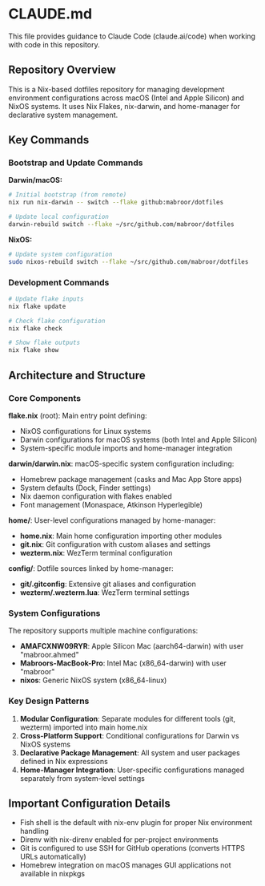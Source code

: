 # CLAUDE.md

This file provides guidance to Claude Code (claude.ai/code) when working with code in this repository.

## Repository Overview

This is a Nix-based dotfiles repository for managing development environment configurations across macOS (Intel and Apple Silicon) and NixOS systems. It uses Nix Flakes, nix-darwin, and home-manager for declarative system management.

## Key Commands

### Bootstrap and Update Commands

**Darwin/macOS:**

```bash
# Initial bootstrap (from remote)
nix run nix-darwin -- switch --flake github:mabroor/dotfiles

# Update local configuration
darwin-rebuild switch --flake ~/src/github.com/mabroor/dotfiles
```

**NixOS:**

```bash
# Update system configuration
sudo nixos-rebuild switch --flake ~/src/github.com/mabroor/dotfiles
```

### Development Commands

```bash
# Update flake inputs
nix flake update

# Check flake configuration
nix flake check

# Show flake outputs
nix flake show
```

## Architecture and Structure

### Core Components

**flake.nix** (root): Main entry point defining:
- NixOS configurations for Linux systems
- Darwin configurations for macOS systems (both Intel and Apple Silicon)
- System-specific module imports and home-manager integration

**darwin/darwin.nix**: macOS-specific system configuration including:
- Homebrew package management (casks and Mac App Store apps)
- System defaults (Dock, Finder settings)
- Nix daemon configuration with flakes enabled
- Font management (Monaspace, Atkinson Hyperlegible)

**home/**: User-level configurations managed by home-manager:
- **home.nix**: Main home configuration importing other modules
- **git.nix**: Git configuration with custom aliases and settings
- **wezterm.nix**: WezTerm terminal configuration

**config/**: Dotfile sources linked by home-manager:
- **git/.gitconfig**: Extensive git aliases and configuration
- **wezterm/.wezterm.lua**: WezTerm terminal settings

### System Configurations

The repository supports multiple machine configurations:
- **AMAFCXNW09RYR**: Apple Silicon Mac (aarch64-darwin) with user "mabroor.ahmed"
- **Mabroors-MacBook-Pro**: Intel Mac (x86_64-darwin) with user "mabroor"
- **nixos**: Generic NixOS system (x86_64-linux)

### Key Design Patterns

1. **Modular Configuration**: Separate modules for different tools (git, wezterm) imported into main home.nix
2. **Cross-Platform Support**: Conditional configurations for Darwin vs NixOS systems
3. **Declarative Package Management**: All system and user packages defined in Nix expressions
4. **Home-Manager Integration**: User-specific configurations managed separately from system-level settings

## Important Configuration Details

- Fish shell is the default with nix-env plugin for proper Nix environment handling
- Direnv with nix-direnv enabled for per-project environments
- Git is configured to use SSH for GitHub operations (converts HTTPS URLs automatically)
- Homebrew integration on macOS manages GUI applications not available in nixpkgs